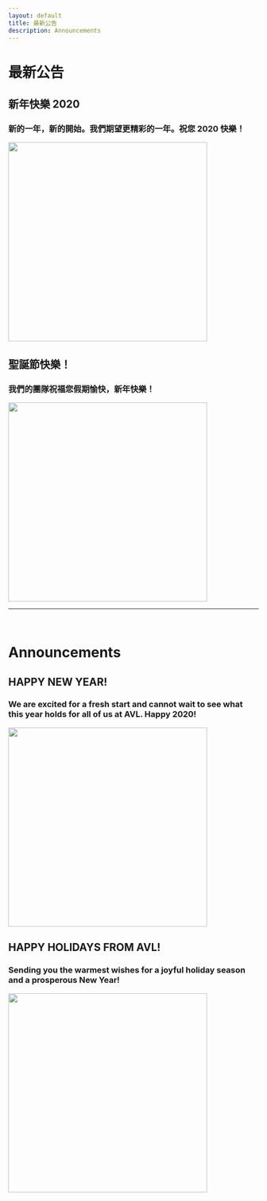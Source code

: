 ```yaml
---
layout: default
title: 最新公告
description: Announcements
---
```


# 最新公告

## 新年快樂 2020

### 新的一年，新的開始。我們期望更精彩的一年。祝您 2020 快樂！

<img src='https://lh3.googleusercontent.com/vmlroiRA_RC_AKz1GWygPY2FmU04JEslttU9vB0dKvvuE4gXtYIJkvooKIlBeMO23cttmYaxDXrlf9gwf9suOVLs3EqqyEJZZgcmfukegmFPxMwBC6o7wePB5xzODjkZQ_pjODv6bChNivtPFs-q_a_W2bUrrTnBeq72pvCScY9Ok9V_lJ_iVOT7ogfcELr0fLlT9j1zX1vsMiiDqrd86WAxRfXDQML4f5W5UrUcX7Pi4V3aAsZz_eQMlaxQsxOvZ5azP_O4g0E0HSD76O5MlvmJc7zMJWpLH4t3JR34szgjctbFhFOv4V2sjUHb8E3_pjAWD8vE0d93BwN-CWfitfTKe5G7449p2fZfvnGijIcqiCtbsDZbJdT9FlV6i3FbSFg4QaYwVvJgrEwPufDRW7uBB_a9izaPT57kCdoIxqtOoH7AGiOkBKyHHksTNP249CoxqqzT14B48QVA6OPMxu8oR6m02fHDy7WkBaugZzxgL872wxz506vF3zJlMOEwayH81ja-NRmxe0yFGSAnkFQuvfPLYnIGxHraF2ofwgiu7ICckBnK4TEpMt51v1ZoBEdpGaMrpq9z6RbHSfqosf0l9ZJgM0oJ8g-gE4RK7Gj40yl5jSRf701XIRyy6kpks1Swk54swyO4boMy6tA0BtIQEWQEpzWdHYqyA9bfYbIZMi3L07ZD-tDB_0vXtGJqaY4877GDYTREr8jbm3L3bTddjQsJGAaoF6nLIcmOzPoGtlO43Q=w493-h657-no' width="400"/>

## 聖誕節快樂！

### 我們的團隊祝福您假期愉快，新年快樂！

<img src='https://lh3.googleusercontent.com/rmpJXtkX1efmBwd0nsKpu9zydlen5chlFJmL_cwo11TTtciOz4uuAeFz9dULROAYw3cRuGbt5YpwLSuxuT2qEUgTyP-AV98PaC_Pv8mPvY56o4xaiwxL_BLSNET7NVBEltSVcaH2bQ8=w486-h657-no' width="400"/>

<br>

---

<br>

# Announcements

## HAPPY NEW YEAR! 

### We are excited for a fresh start and cannot wait to see what this year holds for all of us at AVL. Happy 2020!

<img src='https://lh3.googleusercontent.com/UTVHMQNUAhLRo4QbnljI36YauDqOaCFHO3QOreT0AfousSPcJs8K6a5M85n8vPcaehs5RD2yskbiAoHQUiQBF1tbnv7vbLa0aJvjZyHBln71ksVC-08R5QiY0gkE1qvWG6OdCKwYoEkD-VFt7YiNS7GKH5DFmfBIFWFuYuA0fIQu6wT_fE8hl5022quVVmObEq5GlxCt8kLL-unsWMqysrh6gvNKq1glBxILp8llOTyF9MR9rj3v8xk8I-QX0y1yoE4WCnrRZNwswozm6NNzzuLwojqAsBxZv00_PzkqTv5KzIMC7Wfh_XO0g8bmfqqy6KLnYJ5fDZEUzucYtQoc_C7FHSUWhdVcHVVCPRXtPHo1nEIzvFAuolHqD9DsT2bGfNP-4gDIBh3Y_sgE4ibrQXwiQV7j4Utrf52zO4Bh_Qtkxl0fbvraj0b5J0bVzL3U2xMzuYe7VnoUB4gGYkHjNU5B68Qi8a69aCcE_qznzT1p9i-CdKSGM9AgqI3a5e4XtnvMqSUlLVJhzDbdNqjSPF4GkQf8xr44LGHjAnTxP7ZiZJNzovg480Nxsfi52degA-4EtvXaGvAVe-3aJm2rr5XGrLfZHLJ7hyFzviNGNvT846rt6CFHrROmf_aPTd213CLtRwHQQGE5eGerYXpTMHYDJRgUVI72zQwHS7jzuWutr8kFezM-rB9QnGKS-nDtfuOGevalKd1YrSQTQxdk4QlaG19litELbI410UJVEJdPx9tP5A=w1232-h1644-no' width="400"/>

## HAPPY HOLIDAYS FROM AVL!

### Sending you the warmest wishes for a joyful holiday season and a prosperous New Year!

<img src='https://lh3.googleusercontent.com/ozbni1IunGNTqZw0NVt1y4vUIG7iavXS__bNtR5tuypzYs3uh14o61g6OERdYoPuy-2T55ftZyOLXntBtyMjl-G4qlBL-3sF_vQ4VPWm_Oc6G54S69T6mm6NS9djdzhHCG2PKB6IIr0=w493-h657-no' width="400"/>